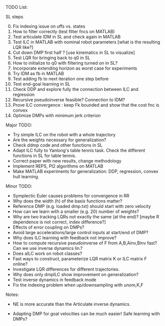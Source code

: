 TODO List:

SL steps

0. Fix indexing issue on uffs vs. states
3. How to filter correctly (test filter fncs on MATLAB)
4. Test articulate IDM in SL and check again in MATLAB
5. Test ILC in MATLAB with nominal robot parameters
   [what is the resulting LQR like?]
6. Cut down DMP first half ? [use kinematics in SL to visualize]
7. Test LQR for bringing back to q0 in SL
8. How to initialize to q0 with filtering turned on in SL?
9. Incorporate extending horizon as worst case for experiments
10. Try IDM as fb in MATLAB
11. Test adding fb to next iteration one step before
12. Test end-goal learning in SL
13. Check DDP and explore fully the connection between ILC and regression
14. Recursive pseudoinverse feasible? Connection to IDM?
15. Prove ILC convergence : keep Fk bounded and show that the cost fnc is convex
16. Optimize DMPs with minimum jerk criterion

Major TODO:

- Try simple ILC on the robot with a whole trajectory
- Are the weights necessary for generalization? 
- Check ddmp code and other functions in SL
- Adapt ILC fully to Yanlong's table tennis task. Check the different functions in SL for table tennis.
- Correct paper with new results, change methodology
- Implement REPS, PI2 algorithms on MATLAB
- Make MATLAB experiments for generalization: DDP, regression, convex hull learning. 

Minor TODO:

- Symplectic Euler causes problems for convergence in RR
- Why does the width (h) of the basis functions matter?
- Reference DMP (e.g. loaded dmp.txt) should start with zero velocity
- How can we learn with a smaller (e.g. 20) number of weights?
- Why are two tracking LQRs not exactly the same (at the end)? 
  [maybe R dependence is not correct, index difference?]
- Effects of error coupling on DMPs?
- Avoid large accelerations/large control inputs at start/end
  of DMP?
- Why does ILC learning with feedback not improve?
- How to compute recursive pseudoinverse of F from A,B,Ainv,Binv fast? Can we use inverse dynamics lin.?
- Does aILC work on robot classes?
- Fast ways to construct, parameterize LQR matrix K or ILC matrix F online?
- Investigate LQR differences for different trajectories.
- Why does only dmpILC show improvement on generalization?
- Test inverse dynamics in feedback mode
- Fix the indexing problem when up/downsampling with unom,K,F

Notes:

- NE is more accurate than the Articulate inverse dynamics.

- Adapting DMP for goal velocities can be much easier! Safe learning with DMPs?